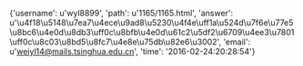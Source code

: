 {'username': u'wyl8899', 'path': u'1165/1165.html', 'answer': u'\u4f18\u5148\u7ea7\u4ece\u9ad8\u5230\u4f4e\uff1a\u524d\u7f6e\u77e5\u8bc6\u4e0d\u8db3\uff0c\u8bfb\u4e0d\u61c2\u5df2\u6709\u4ee3\u7801\uff0c\u8c03\u8bd5\u8fc7\u4e8e\u75db\u82e6\u3002', 'email': u'weiyl14@mails.tsinghua.edu.cn', 'time': '2016-02-24:20:28:54'}